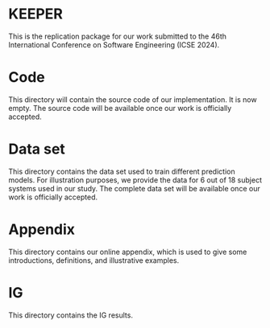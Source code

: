 # KEEPER
This is the replication package for our work submitted to the 46th International Conference on Software Engineering (ICSE 2024).

# Code
This directory will contain the source code of our implementation. It is now empty. The source code will be available once our work is officially accepted.

# Data set
This directory contains the data set used to train different prediction models. For illustration purposes, we provide the data for 6 out of 18 subject systems used in our study. The complete data set will be available once our work is officially accepted.

# Appendix
This directory contains our online appendix, which is used to give some introductions, definitions, and illustrative examples.

# IG 
This directory contains the IG results.


